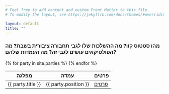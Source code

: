 ```yaml
---
# Feel free to add content and custom Front Matter to this file.
# To modify the layout, see https://jekyllrb.com/docs/themes/#overriding-theme-defaults

layout: default
title: ""
---
```


### מהו סטטוס קוו? מה ההשלכות שלו לגבי תחבורה ציבורית בשבת? מה הפולטיקאים עושים לגבי זה? מה העמדות שלהם?

<table>
  <thead>
    <tr>
      <th>מפלגה</th>
      <th>עמדה</th>
      <th>פרטים</th>
    </tr>
	</thead>
  {% for party in site.parties %}
    <tr>
      <td>{{ party.title }}</td>
      <td>{{ party.position }}</td>
      <td><a href="{{ party.url }}">פרטים</a></td>
    </tr>
  {% endfor %}
</table>

